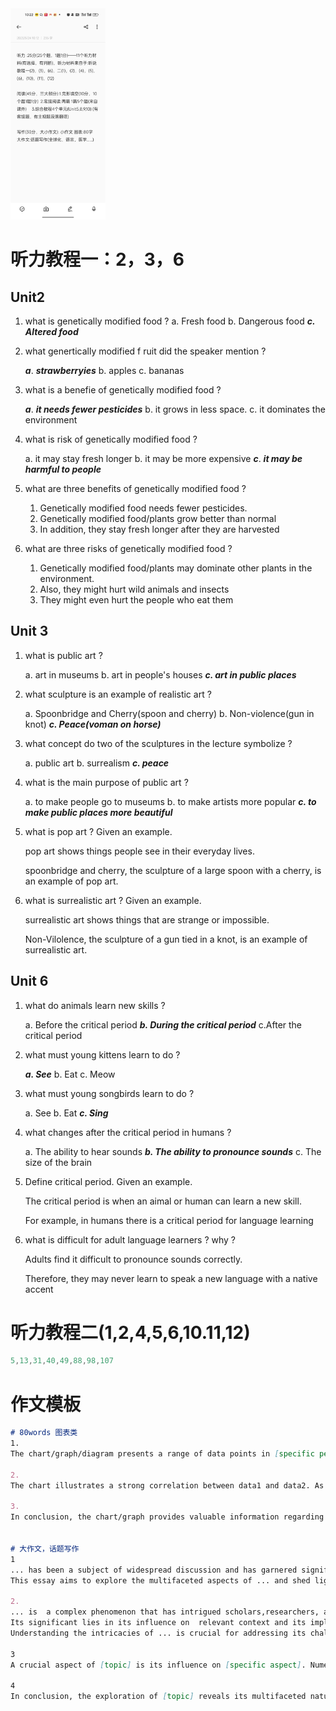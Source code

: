 <img src="英语.assets/mmexport1686464016426.jpg" alt="mmexport1686464016426" style="zoom: 33%;" />

# 听力教程一：2，3，6

## Unit2

1. what is genetically modified food ?
	a. Fresh food  	b. Dangerous food 	***c. Altered food*** 

2. what genertically modified f ruit did the speaker mention ?

   ***a***. ***strawberryies*** 	b. apples 	c. bananas

3. what is a benefie of genetically modified food ?

   ***a***. ***it needs fewer pesticides*** 	b. it grows in less space. 	c. it dominates the environment

4. what is risk of genetically modified food ?

   a. it may stay fresh longer 	b. it may be more expensive 	***c***. ***it may be harmful to people***

5. what are three benefits of genetically modified food ?
   1. Genetically modified food needs fewer pesticides.
   2. Genetically modified food/plants grow better than normal
   3. In addition, they stay fresh longer after they are harvested

6. what are three risks of genetically modified food ?
   1. Genetically modified food/plants may dominate other plants in the environment.
   2. Also, they might hurt wild animals and insects
   3. They might even hurt the people who eat them



## Unit 3

1. what is public art ?

   a. art in museums 	b. art in people's houses  	***c. art in public places*** 

2. what sculpture is an example of realistic art ?

   a. Spoonbridge and Cherry(spoon and cherry) 	b. Non-violence(gun in knot) 	***c. Peace(voman on horse)***

3. what concept do two of the sculptures in the lecture symbolize ?

   a. public art 	b. surrealism 	***c. peace***

4. what is  the main purpose of public art ?

   a. to make people go to museums 	b. to make artists more popular 	***c. to make public places more beautiful***

5. what is pop art ? Given an example.

   pop art shows things people see in their everyday lives.

   spoonbridge and cherry, the sculpture of a large spoon with a cherry, is an example of pop art.

6. what is surrealistic art ? Given an example.

   surrealistic art shows things that are strange or impossible.

   Non-Vilolence, the sculpture of a gun tied in a knot, is an example of surrealistic art.



##  Unit 6

1. what do animals learn new skills ?

   a. Before the critical period 	***b. During the critical period*** 	c.After the critical period

2. what must young kittens learn to do ?

   ***a. See*** 	b. Eat 	c. Meow

3. what must young songbirds learn to do ?

   a. See 	b. Eat 	***c. Sing***

4. what changes after the critical period in humans ?

   a. The ability to hear sounds 	***b. The ability to pronounce sounds*** 	c. The size of  the brain

5. Define critical period. Given an example.

   The critical period is when an aimal or human can learn a new skill. 

   For example, in humans there is a critical period for language learning 

6. what is difficult for adult language learners ? why ?

   Adults find it difficult to pronounce sounds correctly. 

   Therefore, they may never learn to speak a new language with a native accent





# 听力教程二(1,2,4,5,6,10.11,12)

```cpp
5,13,31,40,49,88,98,107                                                                                            
```



# 作文模板 

```markdown
# 80words 图表类
1.
The chart/graph/diagram presents a range of data points in [specific period] and provides a comprehensive depiction of [topic]. It offers valuable insights into [topic] and highlights notable patterns, trends, and relationships within the data.
	
2. 
The chart illustrates a strong correlation between data1 and data2. As can be seen from the chart,there is a steady/increasing/decreasing trend in specific data over the period.

3. 
In conclusion, the chart/graph provides valuable information regarding topic by revealing significant  findings. It is evident that there is a discernible strong association. This observation can be attributed to ... Additionally, there is a likeihood that the observed trend will continue in the future.


# 大作文，话题写作
1
... has been a subject of widespread discussion and has garnered significant attention in recent times. Its impact reaches far and wide, raising important questions and prompting diverse opinions.
This essay aims to explore the multifaceted aspects of ... and shed light on its implications in various spheres of life.

2. 
... is  a complex phenomenon that has intrigued scholars,researchers, and society as  a whole.
Its significant lies in its influence on  relevant context and its implications for  specific aspect. 
Understanding the intricacies of ... is crucial for addressing its challenges and making informed decisions. Hence, exploring its various dimensions becomes imperative.

3
A crucial aspect of [topic] is its influence on [specific aspect]. Numerous studies have consistently demonstrated [supporting evidence], underscoring the importance of tackling this issue and taking proactive steps to minimize its negative effects

4
In conclusion, the exploration of [topic] reveals its multifaceted nature and its impact on various aspects of life. By addressing the key dimensions of [specific aspect] and [specific aspect], we can strive towards a more comprehensive understanding and effective solutions. It is imperative for policymakers, individuals, and society as a whole to collaborate and take concerted actions to tackle the challenges posed by [topic] and pave the way for a brighter future.
```

